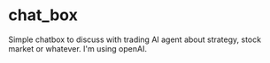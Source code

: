 # chat_box
Simple chatbox to discuss with trading AI agent about strategy, stock market or whatever. I'm using openAI.
